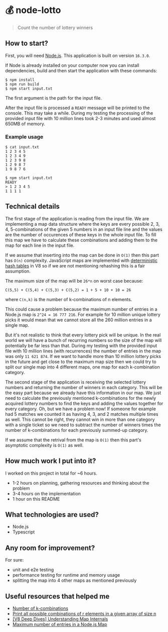 # :moneybag: node-lotto

> Count the number of lottery winners

## How to start?

First, you will need [Node.js](https://nodejs.org/). This application is built on version `16.3.0`.

If Node is already installed on your computer now you can install dependencies, build and then start the application with these commands:

```
$ npm install
$ npm run build
$ npm start input.txt
```

The first argument is the path for the input file.

After the input file is processed a `READY` message will be printed to the console. This may take a while. During my testing the processing of the provided input file with 10 million lines took 2-3 minutes and used almost 650MB of memory.

### Example usage

```
$ cat input.txt
1 2 3 4 5
1 2 3 4 9
1 2 3 9 8
1 2 9 8 7
1 9 8 7 6

$ npm start input.txt
READY
> 1 2 3 4 5
1 1 1 1
```

## Technical details

The first stage of the application is reading from the input file. We are implementing a map data structure where the keys are every possible 2, 3, 4, 5-combinations of the given 5 numbers in an input file line and the values are the number of occurences of these keys in the whole input file. To fill this map we have to calculate these combinations and adding them to the map for each line in the input file.

If we assume that inserting into the map can be done in `O(1)` then this part has `O(n)` complexity. JavaScript maps are implemented with [deterministic hash tables](https://wiki.mozilla.org/User:Jorend/Deterministic_hash_tables) in V8 so if we are not mentioning rehashing this is a fair assumption.

The maximum size of the map will be `26*n` on worst case because:

`C(5,5) + C(5,4) + C(5,3) + C(5,2) = 1 + 5 + 10 + 10 = 26`

where `C(n,k)` is the number of k-combinations of n elements.

This could cause a problem because the maximum number of entries in a Node.js map is `2^24 = 16 777 216`. For example for 10 million unique lottery picks it would mean that we cannot store all the 260 million entries in a single map.

But it's not realistic to think that every lottery pick will be unique. In the real world we will have a bunch of recurring numbers so the size of the map will potentially be far less than that. During my testing with the provided input file with 10 million lines (with recurrences) the number of entries in the map was only `11 621 874`. If we want to handle more than 10 million lottery picks in the future and get close to the maximum map size then we could try to split our single map into 4 different maps, one map for each k-combination category.

The second stage of the application is receiving the selected lottery numbers and returning the number of winners in each category. This will be the easy part because we already have this information in our map. We just need to calculate the previously mentioned k-combinations for the newly acquired lottery numbers to find the keys and adding the values together for every category. Oh, but we have a problem now! If someone for example had 5 matches we counted it as having 4, 3, and 2 matches multiple times as well. This cannot be right, they cannot win in more than one category with a single ticket so we need to subtract the number of winners times the number of k-combinations for each previously summed-up category.

If we assume that the retrival from the map is `O(1)` then this part's asymptotic complexity is `O(1)` as well.

## How much work I put into it?

I worked on this project in total for ~6 hours.

- 1-2 hours on planning, gathering resources and thinking about the problem
- 3-4 hours on the implementation
- 1 hour on this README

## What technologies are used?

- Node.js
- Typescript

## Any room for improvement?

For sure:

- unit and e2e testing
- performance testing for runtime and memory usage
- splitting the map into 4 other maps as mentioned previously

## Useful resources that helped me

- [Number of k-combinations](https://en.wikipedia.org/wiki/Combination#Number_of_k-combinations)
- [Print all possible combinations of r elements in a given array of size n](https://www.geeksforgeeks.org/print-all-possible-combinations-of-r-elements-in-a-given-array-of-size-n/)
- [[V8 Deep Dives] Understanding Map Internals](https://itnext.io/v8-deep-dives-understanding-map-internals-45eb94a183df)
- [Maximum number of entries in a Node.js Map](https://stackoverflow.com/questions/54452896/maximum-number-of-entries-in-node-js-map)
